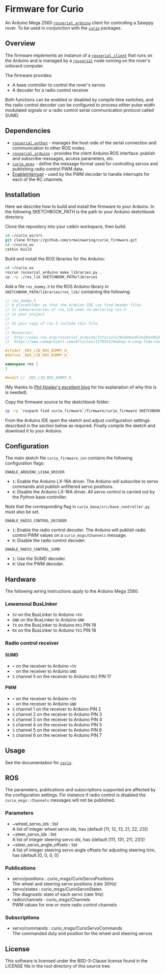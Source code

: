 # Firmware for Curio

An Arduino Mega 2560
[`rosserial_arduino`](http://wiki.ros.org/rosserial_arduino)
client for controlling a Sawppy rover.
To be used in conjunction with the
[`curio`](https://github.com/srmainwaring/curio) packages.

## Overview

The firmware implements an instance of a
[`rosserial_client`](http://wiki.ros.org/rosserial_client)
that runs on the Arduino and is managed by a
[`rosserial`](http://wiki.ros.org/rosserial?distro=melodic) node
running on the rover's onboard computer.

The firmware provides:

- A base controller to control the rover's servos
- A decoder for a radio control receiver

Both functions can be enabled or disabled by compile time switches,
and the radio control decoder can be configured to process either
pulse width modulated signals or a radio control serial communication
protocol called SUMD.

## Dependencies

- [`rosserial_python`](
http://wiki.ros.org/rosserial_arduino) - manages the host-side of
the serial connection and communication to other ROS nodes.
- [`rosserial_arduino`](http://wiki.ros.org/rosserial_arduino) -
provides the client Arduino ROS interface: publish and subscribe messages,
access parameters, etc.
- [`curio_msgs`](https://github.com/srmainwaring/curio_msgs) -
define the message format used for controlling servos and publishing
radio control PWM data.
- [EnableInterrupt](https://github.com/GreyGnome/EnableInterrupt) -
used by the PWM decoder to handle interrupts for each of the RC channels.

## Installation

Here we describe how to build and install the firmware to your Arduino.
In the following SKETCHBOOK_PATH is the path to your Arduino
sketchbook directory.

Clone the repository into your catkin workspace, then build:

```bash
cd ~/curio_ws/src
git clone https://github.com/srmainwaring/curio_firmware.git
cd ~/curio_ws
catkin build
```

Build and install the ROS libraries for the Arduino:

```bash
cd ~/curio_ws
rosrun rosserial_arduino make_libraries.py .
cp -rp ./ros_lib SKETCHBOOK_PATH/libraries
```

Add a file `ros_dummy.h` to the ROS Arduino library in `SKETCHBOOK_PATH/libraries/ros_lib/` containing the following:

```c++
// ros_dummy.h
// A placeholder so that the Arduino IDE can find header files
// in subdirectories of ros_lib when re-declaring ros.h 
// in your project
//
// In your copy of ros.h include this file. 
//
// Resources:
//  http://wiki.ros.org/rosserial_arduino/Tutorials/NodeHandle%20and%20ArduinoHardware
//  https://www.codeproject.com/Articles/1279552/Rodney-A-Long-Time-Coming-Autonomous-Robot-Part-7

#ifndef _ROS_LIB_ROS_DUMMY_H_
#define _ROS_LIB_ROS_DUMMY_H_

namespace ros {
}

#endif // _ROS_LIB_ROS_DUMMY_H_
```

(My thanks to [Phil Hopley's excellent blog](https://www.codeproject.com/Articles/1279552/Rodney-A-Long-Time-Coming-Autonomous-Robot-Part-7) for his explanation of why this is is needed).

Copy the firmware source to the sketchbook folder:

```bash
cp -rp `rospack find curio_firmware`/firmware/curio_firmware SKETCHBOOK_PATH/curio_firmware
```

From the Arduino IDE open the sketch and adjust configuration settings
described in the section below as required. Finally compile the sketch
and download it to your Arduino.

## Configuration

The main sketch file `curio_firmware.ion` contains the following
configuration flags:

`ENABLE_ARDUINO_LX16A_DRIVER`

- `1`: Enable the Arduino LX-16A driver.
The Arduino will subscribe to servo commands and publish unfiltered
servo positions.
- `0`: Disable the Arduino LX-16A driver.
All servo control is carried out by the Python base controller.

Note that the corresponding flag in `curio_base/src/base_controller.py`
must also be set.

`ENABLE_RADIO_CONTROL_DECODER`

- `1`: Enable the radio control decoder. The Arduino will publish
radio control PWM values on a `curio_msgs/Channels` message.
- `0`: Disable the radio control decoder.

`ENABLE_RADIO_CONTROL_SUMD`

- `1`: Use the SUMD decoder.
- `0`: Use the PWM decoder.

## Hardware

 The following wiring instructions apply to the Arduino Mega 2560.

### Lewansoul BusLinker

- `5V` on the BusLinker to Arduino `+5V`
- `GND` on the BusLinker to Arduino `GND`
- `TX` on the BusLinker to Arduino `RX1` PIN 19
- `RX` on the BusLinker to Arduino `TX1` PIN 18

### Radio control receiver

#### SUMD

- `+` on the receiver to Arduino `+5V`
- `-` on the receiver to Arduino `GND`
- `S` channel 5 on the receiver to Arduino `RX2` PIN 17

#### PWM

- `+` on the receiver to Arduino `+5V`
- `-` on the receiver to Arduino `GND`
- `S` channel 1 on the receiver to Arduino PIN 2
- `S` channel 2 on the receiver to Arduino PIN 3
- `S` channel 3 on the receiver to Arduino PIN 4
- `S` channel 4 on the receiver to Arduino PIN 5
- `S` channel 5 on the receiver to Arduino PIN 6
- `S` channel 6 on the receiver to Arduino PIN 7

## Usage

See the documentation for [`curio`](https://github.com/srmainwaring/curio.git).

## ROS

The parameters, publications and subscriptions supported
are affected by the configuration settings. For instance if radio control
is disabled the `curio_msgs::Channels` messages will not be published.

### Parameters

- ~wheel_servo_ids : list\
    A list of integer wheel servo ids, has (default [11, 12, 13, 21, 22, 23])
- ~steer_servo_ids : list\
    A list of integer steering servo ids, has (default [111, 131, 211, 231])
- ~steer_servo_angle_offsets : list\
    A list of integer steering servo angle offsets for adjusting steering trim,
    has (default [0, 0, 0, 0]

### Publications

- servo/positions : curio_msgs/CurioServoPositions\
    The wheel and steering servo positions (rate 30Hz)
- servo/states : curio_msgs/CurioServoStates\
    The diagnostic state of each servo (rate 1Hz)
- radio/channels : curio_msgs/Channels\
    PWM values for one or more radio control channels

### Subscriptions

- servo/commands : curio_msgs/CurioServoCommands\
    The commanded duty and position for the wheel and steering servos

## License

This software is licensed under the BSD-3-Clause license found in the LICENSE file
in the root directory of this source tree.
